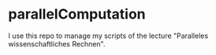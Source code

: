 # parallelComputation
I use this repo to manage my scripts of the lecture "Paralleles wissenschaftliches Rechnen".
